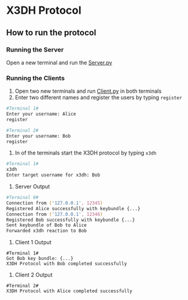 # X3DH Protocol

## How to run the protocol

### Running the Server
Open a new terminal and run the [Server.py](/task2/L4/x3dh_sockets/Server.py)

### Running the Clients
1. Open two new terminals and run [Client.py](/task2/L4/x3dh_sockets/Client.py) in both terminals
2. Enter two different names and register the users by typing `register`
```zsh
#Terminal 1#
Enter your username: Alice
register
```
```zsh
#Terminal 2#
Enter your username: Bob
register
```
1. In of the terminals start the X3DH protocol by typing `x3dh`
```zsh
#Terminal 1#
x3dh
Enter target username for x3dh: Bob
```
1. Server Output
```zsh
#Terminal 0#
Connection from ('127.0.0.1', 12345)
Registered Alice successfully with keybundle {...}
Connection from ('127.0.0.1', 12346)
Registered Bob successfully with keybundle {...}
Sent keybundle of Bob to Alice
Forwarded x3dh reaction to Bob
```
1. Client 1 Output
```
#Terminal 1#
Got Bob key bundle: {...}
X3DH Protocol with Bob completed successfully
```
1. Client 2 Output
```
#Terminal 2#
X3DH Protocol with Alice completed successfully
```
